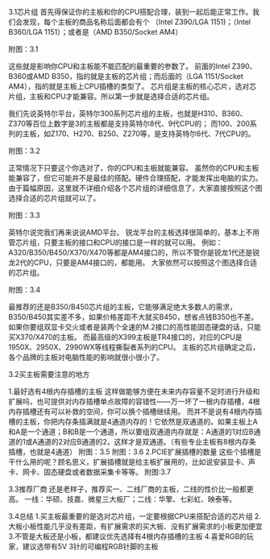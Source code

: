 3.1芯片组
首先得保证你的主板和你的CPU搭配合理，装到一起后能正常工作。我们会发现，每个主板的商品名称后面都会有个
（Intel Z390/LGA 1151)；（Intel B360/LGA 1151）；或者是（AMD B350/Socket AM4）

附图：3.1

这些就是影响你CPU和主板能不能匹配的最重要的参数了。
前面的Intel Z390、B360或AMD B350，指的就是主板的芯片组；而后面的（LGA 1151/Socket AM4），指的就是主板上CPU插槽的类型了。
芯片组是主板的核心芯片，选对芯片组，主板和CPU才能兼容。所以第一步就是选择合适的芯片组。

我们先说英特尔平台，英特尔300系列芯片组的主板，也就是H310、B360、Z370等百位上数字是3的主板都是支持英特尔8代、9代CPU的；
而100、200系列的主板，如Z170、H270、B250、Z270等，是支持英特尔6代、7代CPU的。

附图：3.2

正常情况下只要这个你选对了，你的CPU和主板就能兼容。
虽然你的CPU和主板能兼容了，但它可能并不是最佳的搭配。硬件合理搭配，才能发挥出电脑的实力。
由于篇幅原因，这里就不详细介绍各个芯片组的详细信息了，大家直接按照这个图选择合适的芯片组就可以了。

附图：3.3

英特尔说完我们再来说说AMD平台。
锐龙平台的主板选择很简单的，基本上不用管芯片组，只要主板的接口和CPU的接口是一样的就可以用。
例如：A320/B350/B450/X370/X470等都是AM4接口的，所以不管你是锐龙1代还是锐龙2代的CPU，只要是AM4接口的，都能用。
大家依然可以按照这个图选择合适的芯片组。

附图：3.4

最推荐的还是B350/B450芯片组的主板，它能够满足绝大多数人的需求，B350/B450其实差不多，如果价格差距不大就买B450，想省点钱B350也不差。
如果你要组双显卡交火或者是装两个全速的M.2接口的高性能固态硬盘的话，只能买X370/X470的主板。
而最高级的X399主板是TR4接口的，对应的CPU是1950X、2950X、2990WX等线程撕裂者系列的CPU。
主板的芯片组确定之后，各个品牌的主板对电脑性能的影响就很小很小了。

3.2买主板需要注意的地方

1.最好选有4根内存插槽的主板
这样做能够方便在未来内存容量不足时进行升级和扩展吗，也可提供对内存插槽单点故障的容错性——万一坏了一根内存插槽，4根内存插槽还有可以补救的空间，你可以换个插槽继续用。
而并不是说有4根内存插槽的主板，你把内存条插满就是4通道内存的！它依然是双通道的。如果主板上A和A是一个通道；B和B是一个通道，所以要组双通道内存就是：A通道的1对应B通道的1或A通道的2对应B通道的2，这样才是双通道。（有些专业主板有8根内存条插槽，也就是4通道）
附图：3.5   附图：3.6
2.PCIE扩展插槽的数量
这些个插槽是干什么用的呢？顾名思义，扩展插槽就是给主板扩展用的，比如说安装显卡、声卡、网卡、固态硬盘或者数据采集卡等等。
附图:3.7

3.3推荐厂商
还是老样子，推荐买一、二线厂商的主板，二线的性价比一般都更高。
一线：华硕、技嘉、微星三大板厂；二线：华擎、七彩虹、映泰等。

3.4总结
1.买主板最重要的是选对芯片组，一定要根据CPU来搭配合适的芯片组
2.大板小板性能几乎没有差距，有扩展需求的买大板、没有扩展需求的小板更加便宜
3.不管是大板还是小板，都建议优先选择有4根内存插槽的主板
4.喜爱RGB的玩家，建议选带有5V 3针的可编程RGB针脚的主板